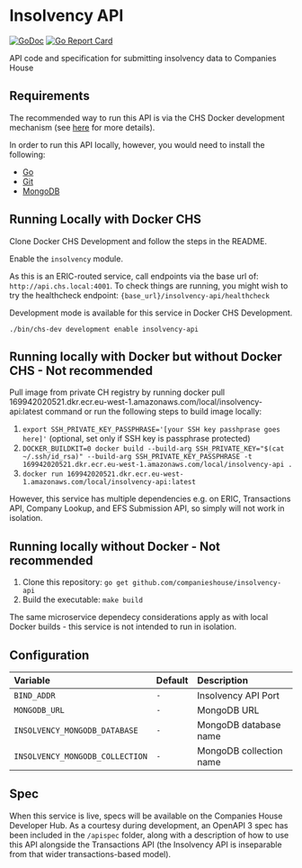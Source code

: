 # Insolvency API

[![GoDoc](https://godoc.org/github.com/companieshouse/insolvency-api?status.svg)](https://godoc.org/github.com/companieshouse/insolvency-api)
[![Go Report Card](https://goreportcard.com/badge/github.com/companieshouse/insolvency-api)](https://goreportcard.com/report/github.com/companieshouse/insolvency-api)

API code and specification for submitting insolvency data to Companies House

## Requirements

The recommended way to run this API is via the CHS Docker development mechanism (see [here](https://github.com/companieshouse/docker-chs-development) for more details).

In order to run this API locally, however, you would need to install the following:

- [Go](https://golang.org/doc/install)
- [Git](https://git-scm.com/downloads)
- [MongoDB](https://www.mongodb.com/)

## Running Locally with Docker CHS

Clone Docker CHS Development and follow the steps in the README.

Enable the `insolvency` module. 

As this is an ERIC-routed service, call endpoints via the base url of: `http://api.chs.local:4001`. To check things are running, you might wish to try the healthcheck endpoint: `{base_url}/insolvency-api/healthcheck`

Development mode is available for this service in Docker CHS Development.

`./bin/chs-dev development enable insolvency-api`

## Running locally with Docker but without Docker CHS - Not recommended

Pull image from private CH registry by running docker pull 169942020521.dkr.ecr.eu-west-1.amazonaws.com/local/insolvency-api:latest command or run the following steps to build image locally:

1.  `export SSH_PRIVATE_KEY_PASSPHRASE='[your SSH key passhprase goes here]'` (optional, set only if SSH key is passphrase protected)
2.  `DOCKER_BUILDKIT=0 docker build --build-arg SSH_PRIVATE_KEY="$(cat ~/.ssh/id_rsa)" --build-arg SSH_PRIVATE_KEY_PASSPHRASE -t 169942020521.dkr.ecr.eu-west-1.amazonaws.com/local/insolvency-api .`
3.  `docker run 169942020521.dkr.ecr.eu-west-1.amazonaws.com/local/insolvency-api:latest`

However, this service has multiple dependencies e.g. on ERIC, Transactions API, Company Lookup, and EFS Submission API, so simply will not work in isolation.

## Running locally without Docker - Not recommended

1. Clone this repository: `go get github.com/companieshouse/insolvency-api`
1. Build the executable: `make build`

The same microservice dependecy considerations apply as with local Docker builds - this service is not intended to run in isolation.

## Configuration

| Variable                        | Default | Description             |
| :------------------------------ | :------ | :---------------------- |
| `BIND_ADDR`                     | `-`     | Insolvency API Port     |
| `MONGODB_URL`                   | `-`     | MongoDB URL             |
| `INSOLVENCY_MONGODB_DATABASE`   | `-`     | MongoDB database name   |
| `INSOLVENCY_MONGODB_COLLECTION` | `-`     | MongoDB collection name |

## Spec

When this service is live, specs will be available on the Companies House Developer Hub. As a courtesy during development, an OpenAPI 3 spec has been included in the `/apispec` folder, along with a description of how to use this API alongside the Transactions API (the Insolvency API is inseparable from that wider transactions-based model).


